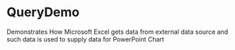# QueryDemo
Demonstrates How Microsoft Excel gets data from external data source and such data is used to supply data for PowerPoint Chart
